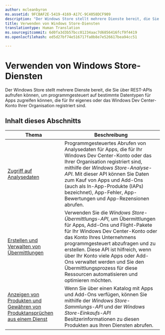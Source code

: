 ```yaml
---
author: mcleanbyron
ms.assetid: 9FCBAF2E-5419-4169-A17C-9C4058DCF909
description: "Der Windows Store stellt mehrere Dienste bereit, die Sie über REST-APIs aufrufen können, um programmgesteuert auf bestimmte Datentypen für Apps zugreifen können, die für Ihr eigenes oder das Windows Dev Center-Konto Ihrer Organisation registriert sind."
title: Verwenden von Windows Store-Diensten
translationtype: Human Translation
ms.sourcegitcommit: 6d0fa3d3b57bcc01234aac7d6856416fcf9f4419
ms.openlocfilehash: ed5d27bf74e516717fa0b8e7e526617bea94cc51

---
```


# Verwenden von Windows Store-Diensten




Der Windows Store stellt mehrere Dienste bereit, die Sie über REST-APIs aufrufen können, um programmgesteuert auf bestimmte Datentypen für Apps zugreifen können, die für Ihr eigenes oder das Windows Dev Center-Konto Ihrer Organisation registriert sind.

## Inhalt dieses Abschnitts


| Thema                                                                                                       | Beschreibung                 |
|-------------------------------------------------------------------------------------------------------------|-----------------------------|
| [Zugriff auf Analysedaten](access-analytics-data-using-windows-store-services.md) | Programmgesteuertes Abrufen von Analysedaten für Apps, die für Ihr Windows Dev Center-Konto oder das Ihrer Organisation registriert sind, mithilfe der *Windows Store-Analyse-API*. Mit dieser API können Sie Daten zum Kauf von Apps und Add-Ons (auch als In-App-Produkte (IAPs) bezeichnet), App-Fehler, App-Bewertungen und App-Rezensionen abrufen. |
| [Erstellen und Verwalten von Übermittlungen](create-and-manage-submissions-using-windows-store-services.md) | Verwenden Sie die *Windows Store-Übermittlungs-API*, um Übermittlungen für Apps, Add-Ons und Flight-Pakete für Ihr Windows Dev Center-Konto oder das Konto Ihres Unternehmens programmgesteuert abzufragen und zu erstellen. Diese API ist hilfreich, wenn über Ihr Konto viele Apps oder Add-Ons verwaltet werden und Sie den Übermittlungsprozess für diese Ressourcen automatisieren und optimieren möchten. |
| [Anzeigen von Produkten und Gewähren von Produktansprüchen aus einem Dienst](view-and-grant-products-from-a-service.md)  | Wenn Sie über einen Katalog mit Apps und Add-Ons verfügen, können Sie mithilfe der *Windows Store-Sammlungs-API* und der *Windows Store-Einkaufs-API* Besitzerinformationen zu diesen Produkten aus Ihren Diensten abrufen.  |



 

 

 



<!--HONumber=Aug16_HO5-->


